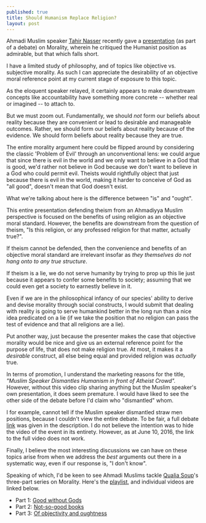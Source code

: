 ```yaml
---
published: true
title: Should Humanism Replace Religion?
layout: post
---
```

Ahmadi Muslim speaker [Tahir Nasser](https://twitter.com/TahirNasser) recently gave a [presentation](https://www.youtube.com/watch?v=dqsgKpZb1hM) (as part of a debate) on Morality, wherein he critiqued the Humanist position as admirable, but that which falls short.

I have a limited study of philosophy, and of topics like objective vs. subjective morality. As such I can appreciate the desirability of an objective moral reference point at my current stage of exposure to this topic. 

As the eloquent speaker relayed, it certainly appears to make downstream concepts like accountability have something more concrete -- whether real or imagined -- to attach to.

But we must zoom out. Fundamentally, we should _not_ form our beliefs about reality because they are convenient or lead to desirable and manageable outcomes. Rather, we should form our beliefs about reality because of the evidence. We should form beliefs about reality because they are true.

The entire morality argument here could be flipped around by considering the classic 'Problem of Evil' through an unconventional lens: we could argue that since there is evil in the world and we only want to believe in a God that is good, we'd rather not believe in God because we don't want to believe in a God who could permit evil. Theists would rightfully object that just because there is evil in the world, making it harder to conceive of God as "all good", doesn't mean that God doesn't exist.

What we're talking about here is the difference between "is" and "ought".

This entire presentation defending theism from an Ahmadiyya Muslim perspective is focused on the benefits of using religion as an objective moral standard. However, the benefits are downstream from the question of theism, "Is this religion, or any professed religion for that matter, actually true?".

If theism cannot be defended, then the convenience and benefits of an objective moral standard are irrelevant insofar as _they themselves do not hang onto to any true structure_.

If theism is a lie, we do not serve humanity by trying to prop up this lie just because it appears to confer some benefits to society; assuming that we could even get a society to earnestly believe in it.

Even if we are in the philosophical infancy of our species' ability to derive and devise morality through social constructs, I would submit that dealing with reality is going to serve humankind better in the long run than a nice idea predicated on a lie (if we take the position that no religion can pass the test of evidence and that all religions are a lie).

Put another way, just because the presenter makes the case that objective morality would be nice and give us an external reference point for the purpose of life, that does not make religion true. At most, it makes it a _desirable_ construct, all else being equal and provided religion was _actually_ true.

In terms of promotion, I understand the marketing reasons for the title, _"Muslim Speaker Dismantles Humanism in front of Atheist Crowd"._ However, without this video clip sharing anything but the Muslim speaker's own presentation, it does seem premature. I would have liked to see the other side of the debate before I'd claim who "dismantled" whom. 

I for example, cannot tell if the Muslim speaker dismantled straw men positions, because I couldn't view the entire debate. To be fair, a full debate [link](https://www.youtube.com/watch?v=I9jjG) was given in the description. I do not believe the intention was to hide the video of the event in its entirety. However, as at June 10, 2016, the link to the full video does not work.

Finally, I believe the most interesting discussions we can have on these topics arise from when we address the _best_ arguments out there in a systematic way, even if our response is, "I don't know".

Speaking of which, I'd be keen to see Ahmadi Muslims tackle [Qualia Soup](https://www.youtube.com/user/QualiaSoup/videos)'s three-part series on Morality. Here's the [playlist](https://www.youtube.com/playlist?list=PL0EFCB22DFCD4F2E7), and individual videos are linked below.

* Part 1: [Good without Gods](http://www.youtube.com/watch?v=T7xt5LtgsxQ&feature=plcp)
* Part 2: [Not-so-good books](http://www.youtube.com/watch?v=hSS-88ShJfo&feature=plcp)
* Part 3: [Of objectivity and oughtness](http://www.youtube.com/watch?v=sN-yLH4bXAI&feature=plcp)